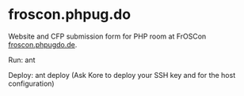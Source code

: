 froscon.phpug.do
================

Website and CFP submission form for PHP room at FrOSCon [froscon.phpugdo.de](http://froscon.phpugdo.de).

Run: ant

Deploy: ant deploy (Ask Kore to deploy your SSH key and for the host
configuration)
